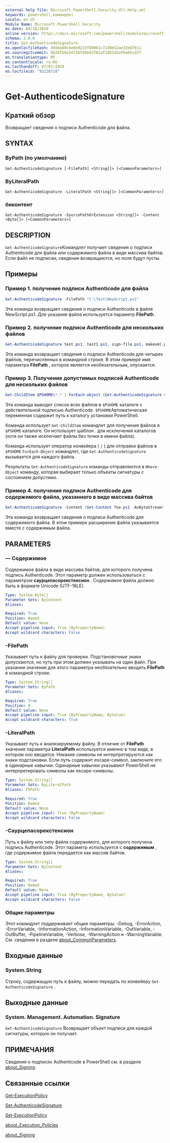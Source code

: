 ```yaml
---
external help file: Microsoft.PowerShell.Security.dll-Help.xml
keywords: powershell,командлет
Locale: en-US
Module Name: Microsoft.PowerShell.Security
ms.date: 04/10/2020
online version: https://docs.microsoft.com/powershell/module/microsoft.powershell.security/get-authenticodesignature?view=powershell-6&WT.mc_id=ps-gethelp
schema: 2.0.0
title: Get-AuthenticodeSignature
ms.openlocfilehash: 49dda60cbe0e9233f89061c7240e52ae33e87b11
ms.sourcegitcommit: 9b28fb9a3d72655bb63f62af18b3a5af6a05cd3f
ms.translationtype: MT
ms.contentlocale: ru-RU
ms.lasthandoff: 07/07/2020
ms.locfileid: "93228718"
---
```

# Get-AuthenticodeSignature

## Краткий обзор
Возвращает сведения о подписи Authenticode для файла.

## SYNTAX

### ByPath (по умолчанию)

```
Get-AuthenticodeSignature [-FilePath] <String[]> [<CommonParameters>]
```

### ByLiteralPath

```
Get-AuthenticodeSignature -LiteralPath <String[]> [<CommonParameters>]
```

### биконтент

```
Get-AuthenticodeSignature -SourcePathOrExtension <String[]> -Content <Byte[]> [<CommonParameters>]
```

## DESCRIPTION

`Get-AuthenticodeSignature`Командлет получает сведения о подписи Authenticode для файла или содержимого файла в виде массива байтов. Если файл не подписан, сведения возвращаются, но поля будут пусты.

## Примеры

### Пример 1. получение подписи Authenticode для файла

```powershell
Get-AuthenticodeSignature -FilePath "C:\Test\NewScript.ps1"
```

Эта команда возвращает сведения о подписи Authenticode в файле NewScript.ps1. Для указания файла используется параметр **FilePath** .

### Пример 2. получение подписи Authenticode для нескольких файлов

```powershell
Get-AuthenticodeSignature test.ps1, test1.ps1, sign-file.ps1, makexml.ps1
```

Эта команда возвращает сведения о подписи Authenticode для четырех файлов, перечисленных в командной строке. В этом примере имя параметра **FilePath** , которое является необязательным, опускается.

### Пример 3. Получение допустимых подписей Authenticode для нескольких файлов

```powershell
Get-ChildItem $PSHOME\*.* | ForEach-object {Get-AuthenticodeSignature $_} | Where-Object {$_.status -eq "Valid"}
```

Эта команда выводит список всех файлов в `$PSHOME` каталоге с действительной подписью Authenticode. `$PSHOME`Автоматическая переменная содержит путь к каталогу установки PowerShell.

Команда использует `Get-ChildItem` командлет для получения файлов в `$PSHOME` каталоге. Он использует шаблон *.* для исключения каталогов (хотя он также исключает файлы без точки в имени файла).

Команда использует оператор конвейера ( `|` ) для отправки файлов в `$PSHOME` `ForEach-Object` командлет, где `Get-AuthenticodeSignature` вызывается для каждого файла.

Результаты `Get-AuthenticodeSignature` команды отправляются в `Where-Object` команду, которая выбирает только объекты сигнатуры с состоянием допустимо.

### Пример 4. получение подписи Authenticode для содержимого файла, указанного в виде массива байтов

```powershell
Get-AuthenticodeSignature -Content (Get-Content foo.ps1 -AsByteStream) -SourcePathorExtension ps1
```

Эта команда возвращает сведения о подписи Authenticode для содержимого файла. В этом примере расширение файла указывается вместе с содержимым файла.

## PARAMETERS

### — Содержимое

Содержимое файла в виде массива байтов, для которого получена подпись Authenticode. Этот параметр должен использоваться с параметром **саурцепасорекстенсион** . Содержимое файла должно быть в формате Unicode (UTF-16LE).

```yaml
Type: System.Byte[]
Parameter Sets: ByContent
Aliases:

Required: True
Position: Named
Default value: None
Accept pipeline input: True (ByPropertyName)
Accept wildcard characters: False
```

### -FilePath

Указывает путь к файлу для проверки. Подстановочные знаки допускаются, но путь при этом должен указывать на один файл. При указании значения для этого параметра необязательно вводить **FilePath** в командной строке.

```yaml
Type: System.String[]
Parameter Sets: ByPath
Aliases:

Required: True
Position: 0
Default value: None
Accept pipeline input: True (ByPropertyName, ByValue)
Accept wildcard characters: True
```

### -LiteralPath

Указывает путь к анализируемому файлу. В отличие от **FilePath** значение параметра **LiteralPath** используется именно в том виде, в котором оно вводится. Никакие символы не интерпретируются как знаки подстановки. Если путь содержит escape-символ, заключите его в одинарные кавычки. Одинарные кавычки указывают PowerShell не интерпретировать символы как escape-символы.

```yaml
Type: System.String[]
Parameter Sets: ByLiteralPath
Aliases: PSPath

Required: True
Position: Named
Default value: None
Accept pipeline input: True (ByPropertyName)
Accept wildcard characters: False
```

### -Саурцепасорекстенсион

Путь к файлу или типу файла содержимого, для которого получена подпись Authenticode. Этот параметр используется с **содержимым** , где содержимое файла передается как массив байтов.

```yaml
Type: System.String[]
Parameter Sets: ByContent
Aliases:

Required: True
Position: Named
Default value: None
Accept pipeline input: True (ByPropertyName, ByValue)
Accept wildcard characters: False
```

### Общие параметры

Этот командлет поддерживает общие параметры: -Debug, -ErrorAction, -ErrorVariable, -InformationAction, -InformationVariable, -OutVariable, -OutBuffer, -PipelineVariable, -Verbose, -WarningAction и -WarningVariable. См. сведения в разделе [about_CommonParameters](../Microsoft.PowerShell.Core/About/about_CommonParameters.md).

## Входные данные

### System.String

Строку, содержащую путь к файлу, можно передать по конвейеру `Get-AuthenticodeSignature` .

## Выходные данные

### System. Management. Automation. Signature

`Get-AuthenticodeSignature` Возвращает объект подписи для каждой сигнатуры, которую он получает.

## ПРИМЕЧАНИЯ

Сведения о подписях Authenticode в PowerShell см. в разделе [about_Signing](../Microsoft.PowerShell.Core/About/about_Signing.md).

## Связанные ссылки

[Get-ExecutionPolicy](Get-ExecutionPolicy.md)

[Set-AuthenticodeSignature](Set-AuthenticodeSignature.md)

[Set-ExecutionPolicy](Set-ExecutionPolicy.md)

[about_Execution_Policies](../Microsoft.PowerShell.Core/About/about_Execution_Policies.md)

[about_Signing](../Microsoft.PowerShell.Core/About/about_Signing.md)
